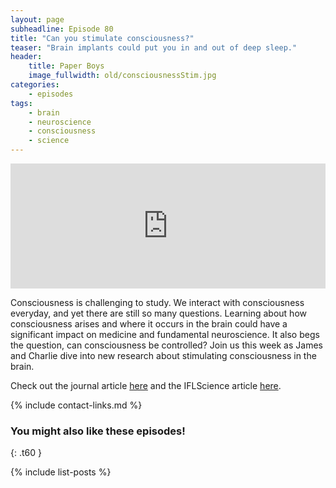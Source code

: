 ```yaml
---
layout: page
subheadline: Episode 80
title: "Can you stimulate consciousness?"
teaser: "Brain implants could put you in and out of deep sleep."
header:
    title: Paper Boys
    image_fullwidth: old/consciousnessStim.jpg
categories:
    - episodes
tags:
    - brain
    - neuroscience
    - consciousness
    - science
---
```


<iframe src="https://pinecast.com/player/3084416b-42a8-414a-b242-51817645be62?theme=thick" seamless height="200" style="border:0" class="pinecast-embed" frameborder="0" width="100%"></iframe>

Consciousness is challenging to study. We interact with consciousness everyday, and yet there are still so many questions. Learning about how consciousness arises and where it occurs in the brain could have a significant impact on medicine and fundamental neuroscience. It also begs the question, can consciousness be controlled? Join us this week as James and Charlie dive into new research about stimulating consciousness in the brain.	

Check out the journal article [here](https://linkinghub.elsevier.com/retrieve/pii/S0896627320300052) and the IFLScience article [here](https://www.iflscience.com/brain/scientists-switch-consciousness-on-or-off-in-monkeys-using-tiny-brain-zaps/).


{% include contact-links.md %}

### You might also like these episodes!
{: .t60 }

{% include list-posts %}

